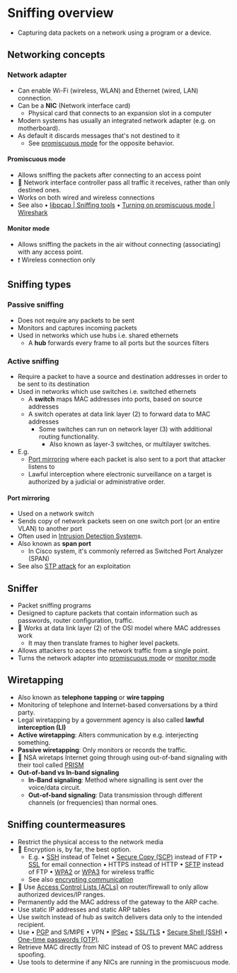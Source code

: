 # Sniffing overview

- Capturing data packets on a network using a program or a device.

## Networking concepts

### Network adapter

- Can enable Wi-Fi (wireless, WLAN) and Ethernet (wired, LAN) connection.
- Can be a **NIC** (Network interface card)
  - Physical card that connects to an expansion slot in a computer
- Modern systems has usually an integrated network adapter (e.g. on motherboard).
- As default it discards messages that's not destined to it
  - See [promiscuous mode](#promiscuous-mode) for the opposite behavior.

#### Promiscuous mode

- Allows sniffing the packets after connecting to an access point
- 📝 Network interface controller pass all traffic it receives, rather than only destined ones.
- Works on both wired and wireless connections
- See also • [libpcap | Sniffing tools](./sniffing-tools.md#libpcap) • [Turning on promiscuous mode | Wireshark](./sniffing-tools.md#turning-on-promiscuous-mode)

#### Monitor mode

- Allows sniffing the packets in the air without connecting (associating) with any access point.
- ❗ Wireless connection only

## Sniffing types

### Passive sniffing

- Does not require any packets to be sent
- Monitors and captures incoming packets
- Used in networks which use hubs i.e. shared ethernets
  - A **hub** forwards every frame to all ports but the sources filters

### Active sniffing

- Require a packet to have a source and destination addresses in order to be sent to its destination
- Used in networks which use switches i.e. switched ethernets
  - A **switch** maps MAC addresses into ports, based on source addresses
  - A switch operates at data link layer (2) to forward data to MAC addresses
    - Some switches can run on network layer (3) with additional routing functionality.
      - Also known as layer-3 switches, or multilayer switches.
- E.g.
  - [Port mirroring](#port-mirroring) where each packet is also sent to a port that attacker listens to
  - Lawful interception where electronic surveillance on a target is authorized by a judicial or administrative order.

#### Port mirroring

- Used on a network switch
- Sends copy of network packets seen on one switch port (or an entire VLAN) to another port
- Often used in [Intrusion Detection System](./../11-firewalls-ids-and-honeypots/intrusion-detection-system-(ids)-overview.md)s.
- Also known as **span port**
  - In Cisco system, it's commonly referred as Switched Port Analyzer (SPAN)
- See also [STP attack](./spoofing-attacks.md#stp-spoofing-attack) for an exploitation

## Sniffer

- Packet sniffing programs
- Designed to capture packets that contain information such as passwords, router configuration, traffic.
- 📝 Works at data link layer (2) of the OSI model where MAC addresses work
  - It may then translate frames to higher level packets.
- Allows attackers to access the network traffic from a single point.
- Turns the network adapter into [promiscuous mode](#promiscuous-mode) or [monitor mode](#monitor-mode)

## Wiretapping

- Also known as **telephone tapping** or **wire tapping**
- Monitoring of telephone and Internet-based conversations by a third party.
- Legal wiretapping by a government agency is also called **lawful interception (LI)**
- **Active wiretapping**: Alters communication by e.g. interjecting something.
- **Passive wiretapping**: Only monitors or records the traffic.
- 🤗 NSA wiretaps Internet going through using out-of-band signaling with their tool called [PRISM](https://www.zdnet.com/article/prism-heres-how-the-nsa-wiretapped-the-internet/)
- **Out-of-band vs In-band signaling**
  - **In-Band signaling**: Method where signalling is sent over the voice/data circuit.
  - **Out-of-band signaling**: Data transmission through different channels (or frequencies) than normal ones.

## Sniffing countermeasures

- Restrict the physical access to the network media
- 📝 Encryption is, by far, the best option.
  - E.g. • [SSH](./../15-cryptography/tunneling-protocols.md#ssh-secure-shell) instead of Telnet • [Secure Copy (SCP)](./../15-cryptography/tunneling-protocols.md#ssh-secure-shell) instead of FTP • [SSL](./../15-cryptography/encrypting-communication.md#ssl-secure-sockets-layer) for email connection • HTTPS instead of HTTP • [SFTP](./../15-cryptography/encrypting-communication.md#securing-ftp) instead of FTP • [WPA2](./../09-wireless-networks/wireless-networks-overview.md#wpa2) or [WPA3](./../09-wireless-networks/wireless-networks-overview.md#wpa3) for wireless traffic
  - See also [encrypting communication](./../15-cryptography/encrypting-communication.md)
- 📝 Use [Access Control Lists (ACLs)](./../11-firewalls-ids-and-honeypots/firewall-overview.md#access-control-lists-acls) on router/firewall to only allow authorized devices/IP ranges.
- Permanently add the MAC address of the gateway to the ARP cache.
- Use static IP addresses and static ARP tables
- Use switch instead of hub as switch delivers data only to the intended recipient.
- Use • [PGP](./../15-cryptography/encrypting-communication.md#pgp-pretty-good-privacy) and S/MIPE • VPN • [IPSec](./../15-cryptography/tunneling-protocols.md#ipsec) • [SSL/TLS](./../15-cryptography/encrypting-communication.md#ssltls) • [Secure Shell (SSH)](./../15-cryptography/tunneling-protocols.md#ssh-secure-shell) • [One-time passwords (OTP)](./../01-introduction/identity-access-management-(iam).md#one-time-password-otp).
- Retrieve MAC directly from NIC instead of OS to prevent MAC address spoofing.
- Use tools to determine if any NICs are running in the promiscuous mode.

